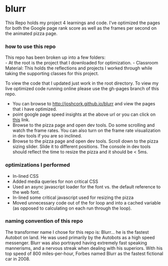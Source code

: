 # blurr
This Repo holds my project 4 learnings and code.  I've optimized the pages for both the Google page rank score as well as the frames per second on the animated pizza page.  

### how to use this repo
This repo has been broken up into a few folders:  
    - At the root is the project that I downloaded for optimization.
    - Classroom Material: This holds the reflections and projects I worked through while taking the supporting classes for this project. 

To view the code that I updated just work in the root directory.
To view my live optimized code running online please use the gh-pages branch of this repo. 

- You can browse to http://joshcork.github.io/blurr and view the pages that i have optimized.
- point google page speed insights at the above url or you can click on [this](https://developers.google.com/speed/pagespeed/insights/?url=joshcork.github.io%2Fblurr&tab=mobile) link.
- Browse to the pizza page and open dev tools.  Do some scrolling and watch the frame rates.  You can also turn on the frame rate visualization in dev tools if you are so inclined. 
- Browse to the pizza page and open dev tools.  Scroll down to the pizza sizing slider.  Slide it to different positions.  The console in dev tools should reflect the time to resize the pizza and it should be < 5ms. 


### optimizations I performed
- In-lined CSS
- Added media queries for non critical CSS
- Used an async javascript loader for the font vs. the default reference to the web font.
- In-lined some critical javascript used for resizing the pizza
- Moved unnecessary code out of the for loop and into a cached variable (as opposed to calculating on each run through the loop).


### naming convention of this repo
The transformer name I chose for this repo is: Blurr... he is the fastest Autobot on land. He was used primarily by the Autobots as a high speed messenger. Blurr was also portrayed having extremely fast speaking mannerisms, and a nervous streak when dealing with his superiors. With his top speed of 800 miles-per-hour, Forbes named Blurr as the fastest fictional car in 2008.


